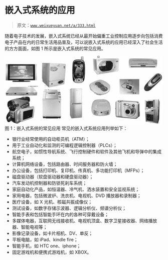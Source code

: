 # 嵌入式系统的应用

> 原文：[`www.weixueyuan.net/a/333.html`](http://www.weixueyuan.net/a/333.html)

随着电子技术的发展，嵌入式系统已经从最开始偏重工业控制应用逐步向包括消费电子产品在内的日常生活用品普及，可以说嵌入式系统的应用已经深入了社会生活的方方面面，如图 1 所示是嵌入式系统的常见应用。

![嵌入式系统的常见应用](img/a6d55cf9145a5a72947c19f621abe52f.png)
图 1：嵌入式系统的常见应用
常见的嵌入式系统应用列举如下：

*   银行业经常使用的自动柜员机（ATM）；
*   用于工业自动化和监测的可编程逻辑控制器（PLCs）；
*   航空电子，如惯性导航系统、飞行控制硬件和软件及其他飞机和导弹中的集成系统；
*   计算机网络设备，包括路由器、时间服务器和防火墙；
*   办公设备，包括打印机、复印机、传真机、多功能打印机（MFPs）；
*   磁盘驱动器（软盘驱动器和硬盘驱动器）；
*   汽车发动机控制器和防锁死刹车系统；
*   家庭自动化产品，如恒温器、冷气机、洒水装置和安全监视系统；
*   家用电器，包括微波炉、洗衣机、电视机、DVD 播放器和录制器；
*   医疗设备，如 X 光机、核磁共振成像仪；
*   测试设备，如数字存储示波器、逻辑分析仪、频谱分析仪；
*   智能手表和包括智能手环在内的各种可穿戴设备；
*   多媒体电器，互联网无线接收机、电视机顶盒、数字卫星接收器、网络播放器、智能电视等；
*   影像记录设备，如卡片相机、DV、单反；
*   平板电脑，如 iPad、kindle fire；
*   智能手机，如 HTC one、iphone；
*   固定游戏机和便携式游戏机，如 XBOX。